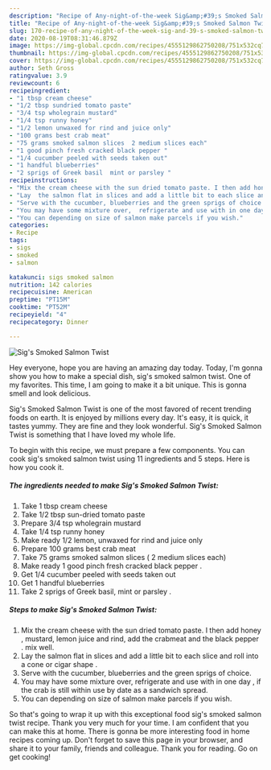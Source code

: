 ```yaml
---
description: "Recipe of Any-night-of-the-week Sig&amp;#39;s Smoked Salmon Twist"
title: "Recipe of Any-night-of-the-week Sig&amp;#39;s Smoked Salmon Twist"
slug: 170-recipe-of-any-night-of-the-week-sig-and-39-s-smoked-salmon-twist
date: 2020-08-19T08:31:46.879Z
image: https://img-global.cpcdn.com/recipes/4555129862750208/751x532cq70/sigs-smoked-salmon-twist-recipe-main-photo.jpg
thumbnail: https://img-global.cpcdn.com/recipes/4555129862750208/751x532cq70/sigs-smoked-salmon-twist-recipe-main-photo.jpg
cover: https://img-global.cpcdn.com/recipes/4555129862750208/751x532cq70/sigs-smoked-salmon-twist-recipe-main-photo.jpg
author: Seth Gross
ratingvalue: 3.9
reviewcount: 6
recipeingredient:
- "1 tbsp cream cheese"
- "1/2 tbsp sundried tomato paste"
- "3/4 tsp wholegrain mustard"
- "1/4 tsp runny honey"
- "1/2 lemon unwaxed for rind and juice only"
- "100 grams best crab meat"
- "75 grams smoked salmon slices  2 medium slices each"
- "1 good pinch fresh cracked black pepper "
- "1/4 cucumber peeled with seeds taken out"
- "1 handful blueberries"
- "2 sprigs of Greek basil  mint or parsley "
recipeinstructions:
- "Mix the cream cheese with the sun dried tomato paste. I then add honey , mustard, lemon juice and rind, add the crabmeat and the black pepper . mix well."
- "Lay  the salmon flat in slices and add a little bit to each slice and roll into a cone or cigar shape ."
- "Serve with the cucumber, blueberries and the green sprigs of choice."
- "You may have some mixture over,  refrigerate and use with in one day , if the crab is still within use by date as a sandwich spread."
- "You can depending on size of salmon make parcels if you wish."
categories:
- Recipe
tags:
- sigs
- smoked
- salmon

katakunci: sigs smoked salmon 
nutrition: 142 calories
recipecuisine: American
preptime: "PT15M"
cooktime: "PT52M"
recipeyield: "4"
recipecategory: Dinner

---
```



![Sig&#39;s Smoked Salmon Twist](https://img-global.cpcdn.com/recipes/4555129862750208/751x532cq70/sigs-smoked-salmon-twist-recipe-main-photo.jpg)

Hey everyone, hope you are having an amazing day today. Today, I'm gonna show you how to make a special dish, sig&#39;s smoked salmon twist. One of my favorites. This time, I am going to make it a bit unique. This is gonna smell and look delicious.

Sig&#39;s Smoked Salmon Twist is one of the most favored of recent trending foods on earth. It is enjoyed by millions every day. It's easy, it is quick, it tastes yummy. They are fine and they look wonderful. Sig&#39;s Smoked Salmon Twist is something that I have loved my whole life.




To begin with this recipe, we must prepare a few components. You can cook sig&#39;s smoked salmon twist using 11 ingredients and 5 steps. Here is how you cook it.

<!--inarticleads1-->

##### The ingredients needed to make Sig&#39;s Smoked Salmon Twist:

1. Take 1 tbsp cream cheese
1. Take 1/2 tbsp sun-dried tomato paste
1. Prepare 3/4 tsp wholegrain mustard
1. Take 1/4 tsp runny honey
1. Make ready 1/2 lemon, unwaxed for rind and juice only
1. Prepare 100 grams best crab meat
1. Take 75 grams smoked salmon slices ( 2 medium slices each)
1. Make ready 1 good pinch fresh cracked black pepper .
1. Get 1/4 cucumber peeled with seeds taken out
1. Get 1 handful blueberries
1. Take 2 sprigs of Greek basil,  mint or parsley .




<!--inarticleads2-->

##### Steps to make Sig&#39;s Smoked Salmon Twist:

1. Mix the cream cheese with the sun dried tomato paste. I then add honey , mustard, lemon juice and rind, add the crabmeat and the black pepper . mix well.
1. Lay  the salmon flat in slices and add a little bit to each slice and roll into a cone or cigar shape .
1. Serve with the cucumber, blueberries and the green sprigs of choice.
1. You may have some mixture over,  refrigerate and use with in one day , if the crab is still within use by date as a sandwich spread.
1. You can depending on size of salmon make parcels if you wish.




So that's going to wrap it up with this exceptional food sig&#39;s smoked salmon twist recipe. Thank you very much for your time. I am confident that you can make this at home. There is gonna be more interesting food in home recipes coming up. Don't forget to save this page in your browser, and share it to your family, friends and colleague. Thank you for reading. Go on get cooking!
